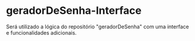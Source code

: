 # geradorDeSenha-Interface
 Será utilizado a lógica do repositório "geradorDeSenha" com uma interface e funcionalidades adicionais.
